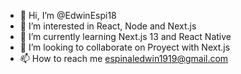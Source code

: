 - 👋 Hi, I’m @EdwinEspi18
- 👀 I’m interested in React, Node and Next.js
- 🌱 I’m currently learning Next.js 13 and React Native
- 🤗 I’m looking to collaborate on Proyect with Next.js 
- 📫 How to reach me espinaledwin1919@gmail.com

<!---
EdwinEspi18/EdwinEspi18 is a ✨ special ✨ repository because its `README.md` (this file) appears on your GitHub profile.
You can click the Preview link to take a look at your changes.
--->
